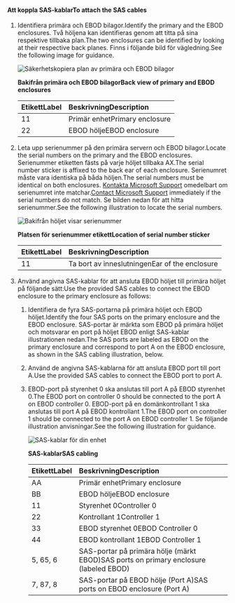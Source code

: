 <!--author=alkohli last changed:02/22/16-->

#### <a name="to-attach-the-sas-cables"></a><span data-ttu-id="d2a1a-101">Att koppla SAS-kablar</span><span class="sxs-lookup"><span data-stu-id="d2a1a-101">To attach the SAS cables</span></span>
1. <span data-ttu-id="d2a1a-102">Identifiera primära och EBOD bilagor.</span><span class="sxs-lookup"><span data-stu-id="d2a1a-102">Identify the primary and the EBOD enclosures.</span></span> <span data-ttu-id="d2a1a-103">Två höljena kan identifieras genom att titta på sina respektive tillbaka plan.</span><span class="sxs-lookup"><span data-stu-id="d2a1a-103">The two enclosures can be identified by looking at their respective back planes.</span></span> <span data-ttu-id="d2a1a-104">Finns i följande bild för vägledning.</span><span class="sxs-lookup"><span data-stu-id="d2a1a-104">See the following image for guidance.</span></span> 
   
    ![Säkerhetskopiera plan av primära och EBOD bilagor](./media/storsimple-sas-cable-8600/HCSBackplaneofprimaryandEBODenclosure.png)
   
    <span data-ttu-id="d2a1a-106">**Bakifrån primära och EBOD bilagor**</span><span class="sxs-lookup"><span data-stu-id="d2a1a-106">**Back view of primary and EBOD enclosures**</span></span>
   
   | <span data-ttu-id="d2a1a-107">Etikett</span><span class="sxs-lookup"><span data-stu-id="d2a1a-107">Label</span></span> | <span data-ttu-id="d2a1a-108">Beskrivning</span><span class="sxs-lookup"><span data-stu-id="d2a1a-108">Description</span></span> |
   |:--- |:--- |
   | <span data-ttu-id="d2a1a-109">1</span><span class="sxs-lookup"><span data-stu-id="d2a1a-109">1</span></span> |<span data-ttu-id="d2a1a-110">Primär enhet</span><span class="sxs-lookup"><span data-stu-id="d2a1a-110">Primary enclosure</span></span> |
   | <span data-ttu-id="d2a1a-111">2</span><span class="sxs-lookup"><span data-stu-id="d2a1a-111">2</span></span> |<span data-ttu-id="d2a1a-112">EBOD hölje</span><span class="sxs-lookup"><span data-stu-id="d2a1a-112">EBOD enclosure</span></span> |
2. <span data-ttu-id="d2a1a-113">Leta upp serienummer på den primära servern och EBOD bilagor.</span><span class="sxs-lookup"><span data-stu-id="d2a1a-113">Locate the serial numbers on the primary and the EBOD enclosures.</span></span> <span data-ttu-id="d2a1a-114">Serienummer etiketten fästs på varje höljet tillbaka AX.</span><span class="sxs-lookup"><span data-stu-id="d2a1a-114">The serial number sticker is affixed to the back ear of each enclosure.</span></span> <span data-ttu-id="d2a1a-115">Serienumret måste vara identiska på båda höljen.</span><span class="sxs-lookup"><span data-stu-id="d2a1a-115">The serial numbers must be identical on both enclosures.</span></span> <span data-ttu-id="d2a1a-116">[Kontakta Microsoft Support](../articles/storsimple/storsimple-contact-microsoft-support.md) omedelbart om serienumret inte matchar.</span><span class="sxs-lookup"><span data-stu-id="d2a1a-116">[Contact Microsoft Support](../articles/storsimple/storsimple-contact-microsoft-support.md) immediately if the serial numbers do not match.</span></span> <span data-ttu-id="d2a1a-117">Se bilden nedan för att hitta serienummer.</span><span class="sxs-lookup"><span data-stu-id="d2a1a-117">See the following illustration to locate the serial numbers.</span></span>
   
    ![Bakifrån höljet visar serienummer](./media/storsimple-sas-cable-8600/HCSRearviewofenclosureindicatinglocationofserialnumbersticker.png)
   
    <span data-ttu-id="d2a1a-119">**Platsen för serienummer etikett**</span><span class="sxs-lookup"><span data-stu-id="d2a1a-119">**Location of serial number sticker**</span></span>
   
   | <span data-ttu-id="d2a1a-120">Etikett</span><span class="sxs-lookup"><span data-stu-id="d2a1a-120">Label</span></span> | <span data-ttu-id="d2a1a-121">Beskrivning</span><span class="sxs-lookup"><span data-stu-id="d2a1a-121">Description</span></span> |
   |:--- |:--- |
   | <span data-ttu-id="d2a1a-122">1</span><span class="sxs-lookup"><span data-stu-id="d2a1a-122">1</span></span> |<span data-ttu-id="d2a1a-123">Ta bort av inneslutningen</span><span class="sxs-lookup"><span data-stu-id="d2a1a-123">Ear of the enclosure</span></span> |
3. <span data-ttu-id="d2a1a-124">Använd angivna SAS-kablar för att ansluta EBOD höljet till primära höljet på följande sätt:</span><span class="sxs-lookup"><span data-stu-id="d2a1a-124">Use the provided SAS cables to connect the EBOD enclosure to the primary enclosure as follows:</span></span>
   
   1. <span data-ttu-id="d2a1a-125">Identifiera de fyra SAS-portarna på primära höljet och EBOD höljet.</span><span class="sxs-lookup"><span data-stu-id="d2a1a-125">Identify the four SAS ports on the primary enclosure and the EBOD enclosure.</span></span> <span data-ttu-id="d2a1a-126">SAS-portar är märkta som EBOD på primära höljet och motsvarar en port på höljet EBOD enligt SAS-kablar illustrationen nedan.</span><span class="sxs-lookup"><span data-stu-id="d2a1a-126">The SAS ports are labeled as EBOD on the primary enclosure and correspond to port A on the EBOD enclosure, as shown in the SAS cabling illustration, below.</span></span>
   2. <span data-ttu-id="d2a1a-127">Använd de angivna SAS-kablarna för att ansluta EBOD port till port A.</span><span class="sxs-lookup"><span data-stu-id="d2a1a-127">Use the provided SAS cables to connect the EBOD port to port A.</span></span>
   3. <span data-ttu-id="d2a1a-128">EBOD-port på styrenhet 0 ska anslutas till port A på EBOD styrenhet 0.</span><span class="sxs-lookup"><span data-stu-id="d2a1a-128">The EBOD port on controller 0 should be connected to the port A on EBOD controller 0.</span></span> <span data-ttu-id="d2a1a-129">EBOD-port på en domänkontrollant 1 ska anslutas till port A på EBOD kontrollant 1.</span><span class="sxs-lookup"><span data-stu-id="d2a1a-129">The EBOD port on controller 1 should be connected to the port A on EBOD controller 1.</span></span> <span data-ttu-id="d2a1a-130">Se följande illustration anvisningar.</span><span class="sxs-lookup"><span data-stu-id="d2a1a-130">See the following illustration for guidance.</span></span> 
      
      ![SAS-kablar för din enhet](./media/storsimple-sas-cable-8600/HCSSAScablingforyourdevice.png)
      
      <span data-ttu-id="d2a1a-132">**SAS-kablar**</span><span class="sxs-lookup"><span data-stu-id="d2a1a-132">**SAS cabling**</span></span>
      
      | <span data-ttu-id="d2a1a-133">Etikett</span><span class="sxs-lookup"><span data-stu-id="d2a1a-133">Label</span></span> | <span data-ttu-id="d2a1a-134">Beskrivning</span><span class="sxs-lookup"><span data-stu-id="d2a1a-134">Description</span></span> |
      |:--- |:--- |
      | <span data-ttu-id="d2a1a-135">A</span><span class="sxs-lookup"><span data-stu-id="d2a1a-135">A</span></span> |<span data-ttu-id="d2a1a-136">Primär enhet</span><span class="sxs-lookup"><span data-stu-id="d2a1a-136">Primary enclosure</span></span> |
      | <span data-ttu-id="d2a1a-137">B</span><span class="sxs-lookup"><span data-stu-id="d2a1a-137">B</span></span> |<span data-ttu-id="d2a1a-138">EBOD hölje</span><span class="sxs-lookup"><span data-stu-id="d2a1a-138">EBOD enclosure</span></span> |
      | <span data-ttu-id="d2a1a-139">1</span><span class="sxs-lookup"><span data-stu-id="d2a1a-139">1</span></span> |<span data-ttu-id="d2a1a-140">Styrenhet 0</span><span class="sxs-lookup"><span data-stu-id="d2a1a-140">Controller 0</span></span> |
      | <span data-ttu-id="d2a1a-141">2</span><span class="sxs-lookup"><span data-stu-id="d2a1a-141">2</span></span> |<span data-ttu-id="d2a1a-142">Kontrollant 1</span><span class="sxs-lookup"><span data-stu-id="d2a1a-142">Controller 1</span></span> |
      | <span data-ttu-id="d2a1a-143">3</span><span class="sxs-lookup"><span data-stu-id="d2a1a-143">3</span></span> |<span data-ttu-id="d2a1a-144">EBOD styrenhet 0</span><span class="sxs-lookup"><span data-stu-id="d2a1a-144">EBOD Controller 0</span></span> |
      | <span data-ttu-id="d2a1a-145">4</span><span class="sxs-lookup"><span data-stu-id="d2a1a-145">4</span></span> |<span data-ttu-id="d2a1a-146">EBOD kontrollant 1</span><span class="sxs-lookup"><span data-stu-id="d2a1a-146">EBOD Controller 1</span></span> |
      | <span data-ttu-id="d2a1a-147">5, 6</span><span class="sxs-lookup"><span data-stu-id="d2a1a-147">5, 6</span></span> |<span data-ttu-id="d2a1a-148">SAS-portar på primära hölje (märkt EBOD)</span><span class="sxs-lookup"><span data-stu-id="d2a1a-148">SAS ports on primary enclosure (labeled EBOD)</span></span> |
      | <span data-ttu-id="d2a1a-149">7, 8</span><span class="sxs-lookup"><span data-stu-id="d2a1a-149">7, 8</span></span> |<span data-ttu-id="d2a1a-150">SAS-portar på EBOD hölje (Port A)</span><span class="sxs-lookup"><span data-stu-id="d2a1a-150">SAS ports on EBOD enclosure (Port A)</span></span> |


